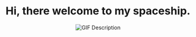 
<h1 align="center">Hi, there welcome to my spaceship.</h1>
<p align="center">
    <img  align="center" src="https://media.giphy.com/media/zOc0wx4Ndvoic/giphy.gif" alt="GIF Description">
</p>

